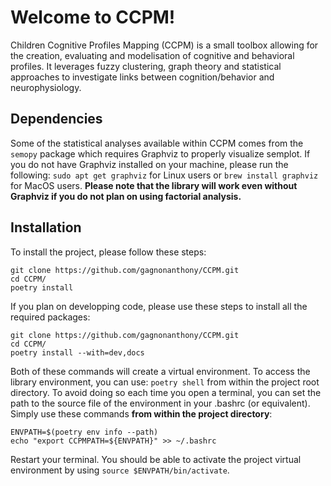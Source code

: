 # Welcome to CCPM!

Children Cognitive Profiles Mapping (CCPM) is a small toolbox allowing for the
creation, evaluating and modelisation of cognitive and behavioral profiles.
It leverages fuzzy clustering, graph theory and statistical approaches to
investigate links between cognition/behavior and neurophysiology. 

## Dependencies

Some of the statistical analyses available within CCPM comes from the `semopy`
package which requires Graphviz to properly visualize semplot. If you do not
have Graphviz installed on your machine, please run the following: 
`sudo apt get graphviz` for Linux users or `brew install graphviz` for MacOS
users. **Please note that the library will work even without Graphviz if you
do not plan on using factorial analysis.**

## Installation

To install the project, please follow these steps:

```
git clone https://github.com/gagnonanthony/CCPM.git
cd CCPM/
poetry install
```

If you plan on developping code, please use these steps to install all the
required packages:

```
git clone https://github.com/gagnonanthony/CCPM.git
cd CCPM/
poetry install --with=dev,docs
```

Both of these commands will create a virtual environment. To access the
library environment, you can use: `poetry shell` from within the project
root directory. To avoid doing so each time you open a terminal, you can set
the path to the source file of the environment in your .bashrc (or equivalent).
Simply use these commands **from within the project directory**:

```
ENVPATH=$(poetry env info --path)
echo "export CCPMPATH=${ENVPATH}" >> ~/.bashrc
```

Restart your terminal. You should be able to activate the project virtual
environment by using `source $ENVPATH/bin/activate`. 
